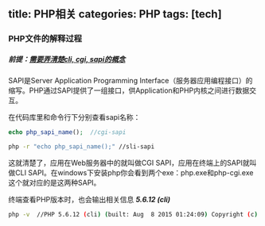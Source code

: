 title: PHP相关
categories: PHP
tags: [tech]
---


### PHP文件的解释过程
##### 前提：[需要弄清楚cli, cgi, sapi的概念](http://php.net/manual/zh/features.commandline.php)
SAPI是Server Application Programming Interface（服务器应用编程接口）的缩写。PHP通过SAPI提供了一组接口，供Application和PHP内核之间进行数据交互。

在代码库里和命令行下分别查看sapi名称：
```php
echo php_sapi_name();  //cgi-sapi
```
```bash
php -r "echo php_sapi_name();" //sli-sapi
```
这就清楚了，应用在Web服务器中的就叫做CGI SAPI，应用在终端上的SAPI就叫做CLI SAPI。在windows下安装php你会看到两个exe：php.exe和php-cgi.exe这个就对应的是这两种SAPI。

终端查看PHP版本时，也会输出相关信息  ***5.6.12 (cli)***
```bash
php -v 	//PHP 5.6.12 (cli) (built: Aug  8 2015 01:24:09) Copyright (c) 1997-2015 The PHP Group Zend Engine v2.6.0, Copyright (c) 1998-2015 Zend Technologies
```



